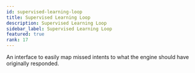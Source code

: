 ```yaml
---
id: supervised-learning-loop
title: Supervised Learning Loop
description: Supervised Learning Loop
sidebar_label: Supervised Learning Loop
featured: true
rank: 17
---
```

 
An interface to easily map missed intents to what the engine should have originally responded.